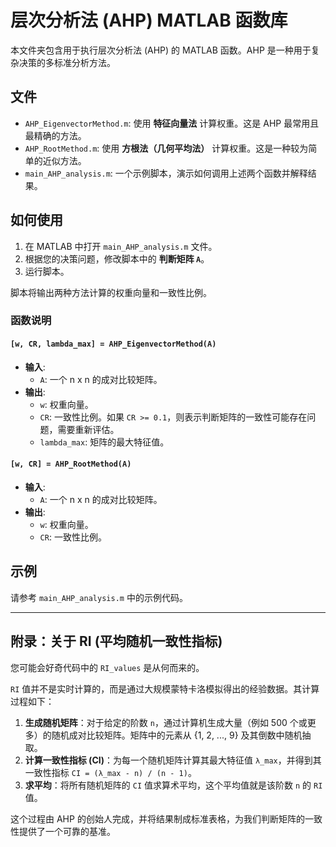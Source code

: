 # 层次分析法 (AHP) MATLAB 函数库

本文件夹包含用于执行层次分析法 (AHP) 的 MATLAB 函数。AHP 是一种用于复杂决策的多标准分析方法。

## 文件

- `AHP_EigenvectorMethod.m`: 使用 **特征向量法** 计算权重。这是 AHP 最常用且最精确的方法。
- `AHP_RootMethod.m`: 使用 **方根法（几何平均法）** 计算权重。这是一种较为简单的近似方法。
- `main_AHP_analysis.m`: 一个示例脚本，演示如何调用上述两个函数并解释结果。

## 如何使用

1.  在 MATLAB 中打开 `main_AHP_analysis.m` 文件。
2.  根据您的决策问题，修改脚本中的 **判断矩阵 `A`**。
3.  运行脚本。

脚本将输出两种方法计算的权重向量和一致性比例。

### 函数说明

#### `[w, CR, lambda_max] = AHP_EigenvectorMethod(A)`

-   **输入**:
    -   `A`: 一个 n x n 的成对比较矩阵。
-   **输出**:
    -   `w`: 权重向量。
    -   `CR`: 一致性比例。如果 `CR >= 0.1`，则表示判断矩阵的一致性可能存在问题，需要重新评估。
    -   `lambda_max`: 矩阵的最大特征值。

#### `[w, CR] = AHP_RootMethod(A)`

-   **输入**:
    -   `A`: 一个 n x n 的成对比较矩阵。
-   **输出**:
    -   `w`: 权重向量。
    -   `CR`: 一致性比例。

## 示例

请参考 `main_AHP_analysis.m` 中的示例代码。

---

## 附录：关于 RI (平均随机一致性指标)

您可能会好奇代码中的 `RI_values` 是从何而来的。

`RI` 值并不是实时计算的，而是通过大规模蒙特卡洛模拟得出的经验数据。其计算过程如下：

1.  **生成随机矩阵**：对于给定的阶数 `n`，通过计算机生成大量（例如 500 个或更多）的随机成对比较矩阵。矩阵中的元素从 {1, 2, ..., 9} 及其倒数中随机抽取。
2.  **计算一致性指标 (CI)**：为每一个随机矩阵计算其最大特征值 `λ_max`，并得到其一致性指标 `CI = (λ_max - n) / (n - 1)`。
3.  **求平均**：将所有随机矩阵的 `CI` 值求算术平均，这个平均值就是该阶数 `n` 的 `RI` 值。

这个过程由 AHP 的创始人完成，并将结果制成标准表格，为我们判断矩阵的一致性提供了一个可靠的基准。
